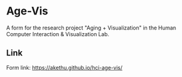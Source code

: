 # Age-Vis
A form for the research project "Aging + Visualization" in the Human Computer Interaction &amp; Visualization Lab.

## Link

Form link: https://akethu.github.io/hci-age-vis/

